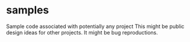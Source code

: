 # samples
Sample code associated with potentially any project
This might be public design ideas for other projects.
It might be bug reproductions.
